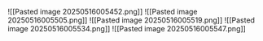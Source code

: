 ![[Pasted image 20250516005452.png]]
![[Pasted image 20250516005505.png]]
![[Pasted image 20250516005519.png]]
![[Pasted image 20250516005534.png]]
![[Pasted image 20250516005547.png]]
